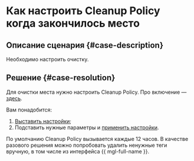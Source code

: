 # Как настроить Cleanup Policy когда закончилось место


## Описание сценария {#case-description}

Необходимо настроить очистку.

## Решение {#case-resolution}

Для очистки места нужно настроить Cleanup Policy. Про включение — [здесь](https://docs.gitlab.com/ee/user/packages/container_registry/reduce_container_registry_storage.html#enable-the-cleanup-policy). 

Вам понадобится:
1. [Выставить настройки](https://docs.gitlab.com/ee/api/settings.html#get-current-application-settings);
2. Подставить нужные параметры и [применить настройки](https://docs.gitlab.com/ee/api/settings.html#change-application-settings).

По умолчанию Cleanup Policy вызывается каждые 12 часов. В качестве разового решения можно попробовать удалить ненужные теги вручную, в том числе из интерфейса {{ mgl-full-name }}.